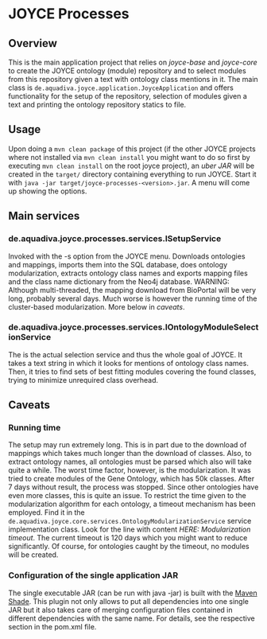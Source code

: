 # JOYCE Processes

## Overview

This is the main application project that relies on *joyce-base* and *joyce-core* to create the JOYCE ontology (module) repository and to select modules from this repository given a text with ontology class mentions in it. The main class is `de.aquadiva.joyce.application.JoyceApplication` and offers functionality for the setup of the repository, selection of modules given a text and printing the ontology repository statics to file.

## Usage

Upon doing a `mvn clean package` of this project (if the other JOYCE projects where not installed via `mvn clean install` you might want to do so first by executing `mvn clean install` on the root joyce project), an *uber JAR* will be created in the `target/` directory containing everything to run JOYCE. Start it with
`java -jar target/joyce-processes-<version>.jar`. A menu will come up showing the options.

## Main services

### de.aquadiva.joyce.processes.services.ISetupService

Invoked with the -s option from the JOYCE menu. Downloads ontologies and mappings, imports them into the SQL database, does ontology modularization, extracts ontology class names and exports mapping files and the class name dictionary from the Neo4j database. WARNING: Although multi-threaded, the mapping download from BioPortal will be very long, probably several days. Much worse is however the running time of the cluster-based modularization. More below in *caveats*.

### de.aquadiva.joyce.processes.services.IOntologyModuleSelectionService

The is the actual selection service and thus the whole goal of JOYCE. It takes a text string in which it looks for mentions of ontology class names. Then, it tries to find sets of best fitting modules covering the found classes, trying to minimize unrequired class overhead. 

## Caveats

### Running time
The setup may run extremely long. This is in part due to the download of mappings which takes much longer than the download of classes. Also, to extract ontology names, all ontologies must be parsed which also will take quite a while. The worst time factor, however, is the modularization. It was tried to create modules of the Gene Ontology, which has 50k classes. After 7 days without result, the process was stopped. Since other ontologies have even more classes, this is quite an issue.
To restrict the time given to the modularization algorithm for each ontology, a timeout mechanism has been employed. Find it in the `de.aquadiva.joyce.core.services.OntologyModularizationService` service implementation class. Look for the line with content *HERE: Modularization timeout*. The current timeout is 120 days which you might want to reduce significantly. Of course, for ontologies caught by the timeout, no modules will be created.

### Configuration of the single application JAR

The single executable JAR (can be run with java -jar) is built with the [Maven Shade](https://maven.apache.org/plugins/maven-shade-plugin/). This plugin not only allows to put all dependencies into one single JAR but it also takes care of merging configuration files contained in different dependencies with the same name. For details, see the respective section in the pom.xml file.
